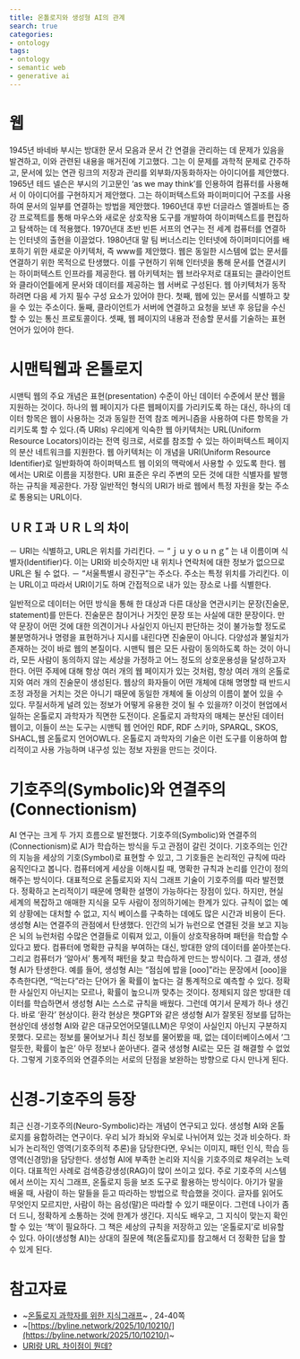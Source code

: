 ```yaml
---
title: 온톨로지와 생성형 AI의 관계
search: true
categories:
- ontology
tags:
- ontology
- semantic web
- generative ai
---
```


# 웹
1945년 바네바 부시는 방대한 문서 모음과 문서 간 연결을 관리하는 데 문제가 있음을 발견하고, 이와 관련된 내용을 <the Atlantic> 매거진에 기고했다. 그는 이 문제를 과학적 문제로 간주하고, 문서에 있는 연관 링크의 저장과 관리를 외부화/자동화하자는 아이디어를 제안했다.
1965년 테드 넬슨은 부시의 기고문인 ‘as we may think’를 인용하여 컴퓨터를 사용해서 이 아이디어를 구현하지거 제안했다. 그는 하이퍼텍스트와 파이퍼미디어 구조를 사용하여 문서의 일부를 연결하는 방법을 제안했다.
1960년대 후반 더글라스 엘겔바트는 증강 프로젝트를 통해 마우스와 새로운 상호작용 도구를 개발하여 하이퍼텍스트를 편집하고 탐색하는 데 적용했다.
1970년대 초반 빈튼 서프의 연구는 전 세계 컴퓨터를 연결하는 인터넷의 출현을 이끌었다.
1980년대 말 팀 버너스리는 인터넷에 하이퍼미디어를 배포하기 위한 새로운 아키텍처, 즉 www를 제안했다. 웹은 동일한 시스템에 없는 문서를 연결하기 위한 목적으로 탄생했다. 이를 구현하기 위해 인터넷을 통해 문서를 연결시키는 하이퍼텍스트 인프라를 제공한다.
웹 아키텍처는 웹 브라우저로 대표되는 클라이언트와 클라이언틑에게 문서와 데이터를 제공하는 웹 서버로 구성된다. 웹 아키텍처가 동작하려면 다음 세 가지 필수 구성 요소가 있어야 한다. 첫째, 웹에 있는 문서를 식별하고 찾을 수 있는 주소이다. 둘째, 클라이언트가 서버에 연결하고 요청을 보낸 후 응답을 수신할 수 있는 통신 프로토콜이다. 셋째, 웹 페이지의 내용과 전송할 문서를 기술하는 표현 언어가 있어야 한다.

# 시맨틱웹과 온톨로지
시맨틱 웹의 주요 개념은 표현(presentation) 수준이 아닌 데이터 수준에서 분산 웹을 지원하는 것이다. 하나의 웹 페이지가 다른 웹페이지를 가리키도록 하는 대신, 하나의 데이터 항목은 웹이 사용하는 것과 동일한 전역 참조 메커니즘을 사용하여 다른 항목을 가리키도록 할 수 있다.(즉 URIs)
우리에게 익숙한 웹 아키텍처는 URL(Uniform Resource Locators)이라는 전역 링크로, 서로를 참조할 수 있는 하이퍼텍스트 페이지의 분산 네트워크를 지원한다. 웹 아키텍처는 이 개념을 URI(Uniform Resource Identifier)로 일반화하여 하이퍼텍스트 웹 이외의 맥락에서 사용할 수 있도록 한다. 웹에서는 URI로 이름을 지정한다. URI 표준은 우리 주변의 모든 것에 대한 식별자를 발행하는 규칙을 제공한다. 가장 일반적인 형식의 URI가 바로 웹에서 특정 자원을 찾는 주소로 통용되는 URL이다.

##  ＵＲＩ과 ＵＲＬ의 차이
－ URI는 식별하고, URL은 위치를 가리킨다.
－ “ｊｕｙｏｕｎｇ” 는 내 이름이며 식별자(Identifier)다. 이는 URI와 비슷하지만 내 위치나 연락처에 대한 정보가 없으므로 URL은 될 수 없다.
－ “서울특별시 광진구”는 주소다. 주소는 특정 위치를 가리킨다. 이는 URL이고 따라서 URI이기도 하며 간접적으로 내가 있는 장소로 나를 식별한다.


일반적으로 데이터는 어떤 방식을 통해 한 대상과 다른 대상을 연관시키는 문장(진술문, statement)를 만든다. 진술문은 참이거나 거짓인 문장 또는 사실에 대한 문장이다. 만약 문장이 어떤 것에 대한 의견이거나 사실인지 아닌지 판단하는 것이 불가능할 정도로 불분명하거나 명령을 표현하거나 지시를 내린다면 진술문이 아니다.
다양성과 불일치가 존재하는 것이 바로 웹의 본질이다. 시맨틱 웹은 모든 사람이 동의하도록 하는 것이 아니라, 모든 사람이 동의하지 않는 세상을 가정하고 어느 정도의 상호운용성을 달성하고자 한다. 어떤 주제에 대해 항상 여러 개의 웹 페이지가 있는 것처럼, 항상 여러 개의 온톨로지와 여러 개의 진술문이 생성된다. 웹상의 화자들이 어떤 개체에 대해 명명할 때 반드시 조정 과정을 거치는 것은 아니기 때문에 동일한 개체에 둘 이상의 이름이 붙어 있을 수 있다.
무질서하게 널려 있는 정보가 어떻게 유용한 것이 될 수 있을까? 이것이 현업에서 일하는 온톨로지 과학자가 직면한 도전이다. 온톨로지 과학자의 매체는 분산된 데이터 웹이고, 이들이 쓰는 도구는 시맨틱 웹 언어인 RDF, RDF 스키마, SPARQL, SKOS, SHACL,웹 온톨로지 언어OWL다. 온톨로지 과학자의 기술은 이런 도구를 이용하여 합리적이고 사용 가능하며 내구성 있는 정보 자원을 만드는 것이다.
# 기호주의(Symbolic)와 연결주의(Connectionism)
AI 연구는 크게 두 가지 흐름으로 발전했다. 기호주의(Symbolic)와 연결주의(Connectionism)로 AI가 학습하는 방식을 두고 관점이 갈린 것이다.
기호주의는 인간의 지능을 세상의 기호(Symbol)로 표현할 수 있고, 그 기호들은 논리적인 규칙에 따라 움직인다고 봅니다. 컴퓨터에게 세상을 이해시킬 때, 명확한 규칙과 논리를 인간이 정의해주는 방식이다. 대표적으로 온톨로지와 지식 그래프 기술이 기호주의를 따라 발전했다. 정확하고 논리적이기 때문에 명확한 설명이 가능하다는 장점이 있다. 하지만, 현실 세계의 복잡하고 애매한 지식을 모두 사람이 정의하기에는 한계가 있다. 규칙이 없는 예외 상황에는 대처할 수 없고, 지식 베이스를 구축하는 데에도 많은 시간과 비용이 든다.
생성형 AI는 연결주의 관점에서 탄생했다. 인간의 뇌가 뉴런으로 연결된 것을 보고 지능은 뇌의 뉴런처럼 수많은 연결들로 이뤄져 있고, 이들이 상호작용하며 패턴을 학습할 수 있다고 봤다. 컴퓨터에 명확한 규칙을 부여하는 대신, 방대한 양의 데이터를 쏟아붓는다. 그리고 컴퓨터가 ‘알아서’ 통계적 패턴을 찾고 학습하게 만드는 방식이다. 그 결과, 생성형 AI가 탄생한다.
예를 들어, 생성형 AI는 “점심에 밥을 [ooo]”라는 문장에서 [ooo]을 추측한다면, “먹는다”라는 단어가 올 확률이 높다는 걸 통계적으로 예측할 수 있다. 정확한 사실인지 아닌지는 모르나, 확률이 높으니까 맞추는 것이다. 정제되지 않은 방대한 데이터를 학습하면서 생성형 AI는 스스로 규칙을 배웠다.
그런데 여기서 문제가 하나 생긴다. 바로 ‘환각’ 현상이다. 환각 현상은 챗GPT와 같은 생성형 AI가 잘못된 정보를 답하는 현상인데 생성형 AI와 같은 대규모언어모델(LLM)은 무엇이 사실인지 아닌지 구분하지 못했다. 모르는 정보를 물어보거나 최신 정보를 물어봤을 때, 없는 데이터베이스에서 ‘그럴듯한, 확률이 높은’ 아무 정보나 쏟아낸다.
결국 생성형 AI로는 모든 걸 해결할 수 없었다. 그렇게 기호주의와 연결주의는 서로의 단점을 보완하는 방향으로 다시 만나게 된다.

# 신경-기호주의 등장
최근 신경-기호주의(Neuro-Symbolic)라는 개념이 연구되고 있다. 생성형 AI와 온톨로지를 융합하려는 연구이다. 우리 뇌가 좌뇌와 우뇌로 나뉘어져 있는 것과 비슷하다. 좌뇌가 논리적인 영역(기호주의적 추론)을 담당한다면, 우뇌는 이미지, 패턴 인식, 학습 등 영역(신경망)을 담당한다.
생성형 AI에 부족한 논리와 지식을 기호주의로 채우려는 노력이다. 대표적인 사례로 검색증강생성(RAG)이 많이 쓰이고 있다. 주로 기호주의 시스템에서 쓰이는 지식 그래프, 온톨로지 등을 보조 도구로 활용하는 방식이다.
아기가 말을 배울 때, 사람이 하는 말들을 듣고 따라하는 방법으로 학습했을 것이다. 글자를 읽어도 무엇인지 모르지만, 사람이 하는 음성(말)은 따라할 수 있기 때문이다. 그런데 나이가 좀 더 드니, 정확하게 소통하는 것에 한계가 생긴다. 지식도 배우고, 그 지식이 맞는지 확인할 수 있는 ‘책’이 필요하다. 그 책은 세상의 규칙을 저장하고 있는 ‘온톨로지’로 비유할 수 있다. 아이(생성형 AI)는 상대의 질문에 책(온톨로지)를 참고해서 더 정확한 답을 할 수 있게 된다.

# 참고자료
- ~[온톨로지 과학자를 위한 지식그래프](https://product.kyobobook.co.kr/detail/S000001743834)~ , 24-40쪽
- ~[https://byline.network/2025/10/10210/](https://byline.network/2025/10/10210/)~
- [URI랑 URL 차이점이 뭔데?](https://charlezz.com/?p=44767#:~:text=URI%EB%8A%94%20%ED%8A%B9%EC%A0%95%20%EB%A6%AC%EC%86%8C%EC%8A%A4%EB%A5%BC%20%EC%8B%9D%EB%B3%84%ED%95%98%EB%8A%94%20%ED%86%B5%ED%95%A9%20%EC%9E%90%EC%9B%90%20%EC%8B%9D%EB%B3%84%EC%9E%90)
